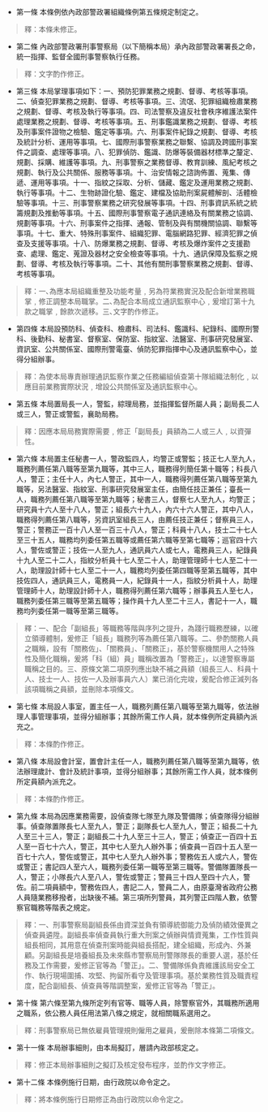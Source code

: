 * 第一條 本條例依內政部警政署組織條例第五條規定制定之。

> 釋：本條未修正。

* 第二條 內政部警政署刑事警察局（以下簡稱本局）承內政部警政署署長之命，統一指揮、監督全國刑事警察執行任務。

> 釋：文字酌作修正。

* 第三條 本局掌理事項如下：一、預防犯罪業務之規劃、督導、考核等事項。二、偵查犯罪業務之規劃、督導、考核等事項。三、流氓、犯罪組織檢肅業務之規劃、督導、考核及執行等事項。四、司法警察及違反社會秩序維護法案件處理業務之規劃、督導、考核等事項。五、刑事鑑識業務之規劃、督導、考核及刑事案件證物之檢驗、鑑定等事項。六、刑事案件紀錄之規劃、督導、考核及統計分析、運用等事項。七、國際刑事警察業務之聯繫、協調及跨國刑事案件之調查、處理等事項。八、犯罪偵防、鑑識、防爆等裝備器材標準之釐定、規劃、採購、維護等事項。九、刑事警察之業務督導、教育訓練、風紀考核之規劃、執行及公共關係、服務等事項。十、治安情報之諮詢佈置、蒐集、傳遞、運用等事項。十一、指紋之採取、分析、儲藏、鑑定及運用業務之規劃、執行等事項。十二、生物跡證化驗、鑑定、建檔及協助刑案屍體解剖、活體檢驗等事項。十三、刑事警察業務之研究發展等事項。十四、刑事資訊系統之統籌規劃及推動等事項。十五、國際刑事警察電子通訊連絡及有關業務之協調、規劃等事項。十六、刑事案件之指揮、通報、管制及與有關機關協調、聯繫等事項。十七、重大、特殊刑事案件、組織犯罪、電腦網路犯罪、經濟犯罪之偵查及支援等事項。十八、防爆業務之規劃、督導、考核及爆炸案件之支援勘查、處理、鑑定、蒐證及器材之安全檢查等事項。十九、通訊保障及監察之規劃、督導、考核及執行等事項。二十、其他有關刑事警察業務之規劃、督導、考核等事項。

> 釋：一､為應本局組織重整及功能考量﹐另為符業務實況及配合新增業務職掌﹐修正調整本局職掌。二､為配合本局成立通訊監察中心﹐爰增訂第十九款之職掌﹐餘款次遞移。三､文字酌作修正。

* 第四條 本局設預防科、偵查科、檢肅科、司法科、鑑識科、紀錄科、國際刑警科、後勤科、秘書室、督察室、保防室、指紋室、法醫室、刑事研究發展室、資訊室、公共關係室、國際刑警電臺、偵防犯罪指揮中心及通訊監察中心，並得分組辦事。

> 釋：為使本局專責辦理通訊監察作業之任務編組偵查第十隊組織法制化﹐以應目前業務實際狀況﹐增設公共關係室及通訊監察中心。

* 第五條 本局置局長一人，警監，綜理局務，並指揮監督所屬人員；副局長二人或三人，警正或警監，襄助局務。

> 釋：因應本局局務實際需要﹐修正「副局長」員額為二人或三人﹐以資彈性。

* 第六條 本局置主任秘書一人，警政監四人，均警正或警監；技正七人至九人，職務列薦任第八職等至第九職等，其中三人，職務得列簡任第十職等；科長八人，警正；主任十人，內七人警正，其中一人，職務得列薦任第八職等至第九職等，另法醫室、指紋室、刑事研究發展室主任，由簡任技正兼任；臺長一人，職務列薦任第八職等至第九職等；秘書三人，督察七人至九人，均警正；研究員十六人至十八人，警正；組長六十九人，內六十六人警正，其中八人，職務得列薦任第八職等，另資訊室組長三人，由薦任技正兼任；督察員三人，警正；警務正一百十八人至一百三十八人，警正；科員十八人，技士二十七人至三十五人，職務均列委任第五職等或薦任第六職等至第七職等；巡官四十六人，警佐或警正；技佐一人至九人，通訊員六人或七人，電務員三人，紀錄員十九人至二十二人，指紋分析員十七人至二十人，助理管理師十七人至二十一人，助理設計師十七人至二十一人，職務均列委任第四職等至第五職等，其中技佐四人，通訊員三人，電務員一人，紀錄員十一人，指紋分析員十人，助理管理師十人，助理設計師十人，職務得列薦任第六職等；辦事員五人至七人，職務列委任第三職等至第五職等；操作員十九人至二十三人，書記十一人，職務均列委任第一職等至第三職等。

> 釋：一、配合「副組長」等職務等階與序列之提升，為踐行職務歷練，以確立領導體制，爰修正「組長」職務列等為薦任第八職等。二、參酌關務人員之職稱，設有「關務佐」、「關務員」、「關務正」，基於警察機關用人之特殊性及簡化職稱，爰將「科（組）員」職稱改置為「警務正」，以達警察專屬職稱之目的。三、原條文第二項原列應出缺不補之員額（組長三人、科員十人、技士一人、技佐一人及辦事員六人）業已消化完竣，爰配合修正減列各該項職稱之員額，並刪除本項條文。

* 第七條 本局設人事室，置主任一人，職務列薦任第八職等至第九職等，依法辦理人事管理事項，並得分組辦事；其餘所需工作人員，就本條例所定員額內派充之。

> 釋：本條酌作修正。

* 第八條 本局設會計室，置會計主任一人，職務列薦任第八職等至第九職等，依法辦理歲計、會計及統計事項，並得分組辦事；其餘所需工作人員，就本條例所定員額內派充之。

> 釋：本條酌作修正。

* 第九條 本局為因應業務需要，設偵查隊七隊至九隊及警備隊；偵查隊得分組辦事。偵查隊置隊長七人至九人，警正；副隊長七人至九人，警正；組長二十九人至三十三人，警正；副組長二十九人至三十三人，警正；偵查正一百四十五人至一百七十六人，警正，其中七人至九人辦外事；偵查員一百四十五人至一百七十六人，警佐或警正，其中七人至九人辦外事；警務佐五人或六人，警佐或警正；書記四人至六人，職務列委任第一職等至第三職等。警備隊置隊長一人，警正；小隊長六人至八人，警佐或警正；警員三十四人至四十六人，警佐。前二項員額中，警務佐四人，書記二人，警員二人，由原臺灣省政府公務人員隨業務移撥者，出缺後不補。第三項所列警員，其列警正四階人數，依警察官職務等階表之規定。

> 釋：一、刑事警察局副組長係由資深並負有領導統御能力及偵防績效優異之偵查員遴陞。副組長率偵查員執行重大刑案之偵辦與情資蒐集，工作性質與組長相同，其用意在偵查刑案時能與組長搭配，建全組織，形成內、外兼顧。另副組長是培養組長及未來縣市警察局刑警隊隊長的重要人選，基於任務及工作需要，爰修正官等為「警正」。二、警備隊係負責維護該局安全工作、執行現場圍捕、攻堅、拘留所看守及管理事項。基於業務性質及職責程度，配合副組長、偵查員等階調整案，爰修正官等為「警正」。

* 第十條 第六條至第九條所定列有官等、職等人員，除警察官外，其職務所適用之職系，依公務人員任用法第八條之規定，就相關職系選用之。

> 釋：刑事警察局已無依雇員管理規則僱用之雇員，爰刪除本條第二項條文。

* 第十一條 本局辦事細則，由本局擬訂，層請內政部核定之。

> 釋：修正本局辦事細則之擬訂及核定發布程序，並酌作文字修正。

* 第十二條 本條例施行日期，由行政院以命令定之。

> 釋：將本條例施行日期修正為由行政院以命令定之。

